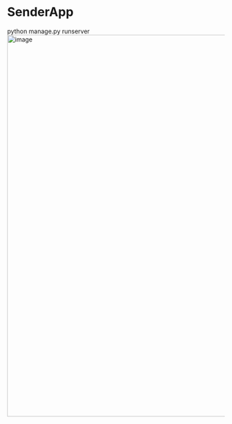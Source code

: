 # SenderApp
python manage.py runserver
<img width="883" alt="image" src="https://github.com/habr/SenderApp/assets/4547503/f37071a8-05ce-468d-b3ec-dcd500d8d1ab">
